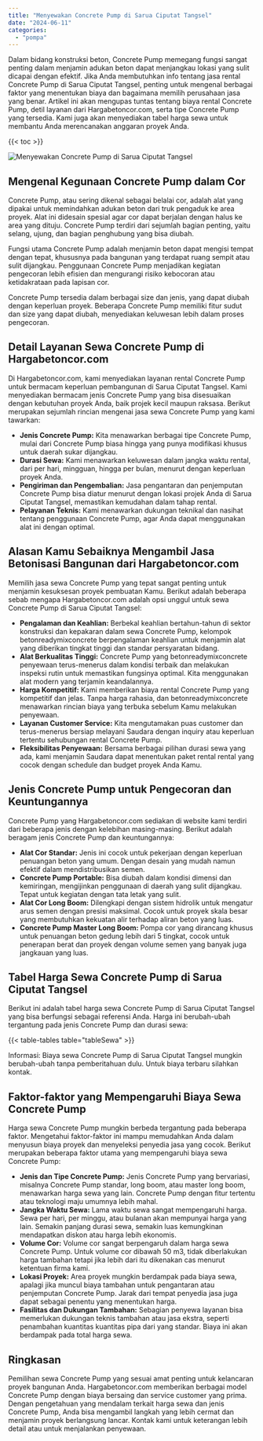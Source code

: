 ```yaml
---
title: "Menyewakan Concrete Pump di Sarua Ciputat Tangsel"
date: "2024-06-11"
categories: 
  - "pompa"
---
```




Dalam bidang konstruksi beton, Concrete Pump memegang fungsi sangat penting dalam menjamin adukan beton dapat menjangkau lokasi yang sulit dicapai dengan efektif. Jika Anda membutuhkan info tentang jasa rental Concrete Pump di Sarua Ciputat Tangsel, penting untuk mengenal berbagai faktor yang menentukan biaya dan bagaimana memilih perusahaan jasa yang benar. Artikel ini akan mengupas tuntas tentang biaya rental Concrete Pump, detil layanan dari Hargabetoncor.com, serta tipe Concrete Pump yang tersedia. Kami juga akan menyediakan tabel harga sewa untuk membantu Anda merencanakan anggaran proyek Anda.

{{< toc >}}

![Menyewakan Concrete Pump di Sarua Ciputat Tangsel](https://hargareadymixid.github.io/pompa/concrete-pump%20(29).png)

## Mengenal Kegunaan Concrete Pump dalam Cor

Concrete Pump, atau sering dikenal sebagai belalai cor, adalah alat yang dipakai untuk memindahkan adukan beton dari truk pengaduk ke area proyek. Alat ini didesain spesial agar cor dapat berjalan dengan halus ke area yang dituju. Concrete Pump terdiri dari sejumlah bagian penting, yaitu selang, ujung, dan bagian penghubung yang bisa diubah.

Fungsi utama Concrete Pump adalah menjamin beton dapat mengisi tempat dengan tepat, khususnya pada bangunan yang terdapat ruang sempit atau sulit dijangkau. Penggunaan Concrete Pump menjadikan kegiatan pengecoran lebih efisien dan mengurangi risiko kebocoran atau ketidakrataan pada lapisan cor.

Concrete Pump tersedia dalam berbagai size dan jenis, yang dapat diubah dengan keperluan proyek. Beberapa Concrete Pump memiliki fitur sudut dan size yang dapat diubah, menyediakan keluwesan lebih dalam proses pengecoran.

## Detail Layanan Sewa Concrete Pump di Hargabetoncor.com

Di Hargabetoncor.com, kami menyediakan layanan rental Concrete Pump untuk bermacam keperluan pembangunan di Sarua Ciputat Tangsel. Kami menyediakan bermacam jenis Concrete Pump yang bisa disesuaikan dengan kebutuhan proyek Anda, baik projek kecil maupun raksasa. Berikut merupakan sejumlah rincian mengenai jasa sewa Concrete Pump yang kami tawarkan:

- **Jenis Concrete Pump:** Kita menawarkan berbagai tipe Concrete Pump, mulai dari Concrete Pump biasa hingga yang punya modifikasi khusus untuk daerah sukar dijangkau.
- **Durasi Sewa:** Kami menawarkan keluwesan dalam jangka waktu rental, dari per hari, mingguan, hingga per bulan, menurut dengan keperluan proyek Anda.
- **Pengiriman dan Pengembalian:** Jasa pengantaran dan penjemputan Concrete Pump bisa diatur menurut dengan lokasi projek Anda di Sarua Ciputat Tangsel, memastikan kemudahan dalam tahap rental.
- **Pelayanan Teknis:** Kami menawarkan dukungan teknikal dan nasihat tentang penggunaan Concrete Pump, agar Anda dapat menggunakan alat ini dengan optimal.

## Alasan Kamu Sebaiknya Mengambil Jasa Betonisasi Bangunan dari Hargabetoncor.com

Memilih jasa sewa Concrete Pump yang tepat sangat penting untuk menjamin kesuksesan proyek pembuatan Kamu. Berikut adalah beberapa sebab mengapa Hargabetoncor.com adalah opsi unggul untuk sewa Concrete Pump di Sarua Ciputat Tangsel:

- **Pengalaman dan Keahlian:** Berbekal keahlian bertahun-tahun di sektor konstruksi dan kepakaran dalam sewa Concrete Pump, kelompok betonreadymixconcrete berpengalaman keahlian untuk menjamin alat yang diberikan tingkat tinggi dan standar persyaratan bidang.
- **Alat Berkualitas Tinggi:** Concrete Pump yang betonreadymixconcrete penyewaan terus-menerus dalam kondisi terbaik dan melakukan inspeksi rutin untuk memastikan fungsinya optimal. Kita menggunakan alat modern yang terjamin keandalannya.
- **Harga Kompetitif:** Kami memberikan biaya rental Concrete Pump yang kompetitif dan jelas. Tanpa harga rahasia, dan betonreadymixconcrete menawarkan rincian biaya yang terbuka sebelum Kamu melakukan penyewaan.
- **Layanan Customer Service:** Kita mengutamakan puas customer dan terus-menerus bersiap melayani Saudara dengan inquiry atau keperluan tertentu sehubungan rental Concrete Pump.
- **Fleksibilitas Penyewaan:** Bersama berbagai pilihan durasi sewa yang ada, kami menjamin Saudara dapat menentukan paket rental rental yang cocok dengan schedule dan budget proyek Anda Kamu.

## Jenis Concrete Pump untuk Pengecoran dan Keuntungannya

Concrete Pump yang Hargabetoncor.com sediakan di website kami terdiri dari beberapa jenis dengan kelebihan masing-masing. Berikut adalah beragam jenis Concrete Pump dan keuntungannya:

- **Alat Cor Standar:** Jenis ini cocok untuk pekerjaan dengan keperluan penuangan beton yang umum. Dengan desain yang mudah namun efektif dalam mendistribusikan semen.
- **Concrete Pump Portable:** Bisa diubah dalam kondisi dimensi dan kemiringan, mengijinkan penggunaan di daerah yang sulit dijangkau. Tepat untuk kegiatan dengan tata letak yang sulit.
- **Alat Cor Long Boom:** Dilengkapi dengan sistem hidrolik untuk mengatur arus semen dengan presisi maksimal. Cocok untuk proyek skala besar yang membutuhkan kekuatan alir terhadap aliran beton yang luas.
- **Concrete Pump Master Long Boom:** Pompa cor yang dirancang khusus untuk penuangan beton gedung lebih dari 5 tingkat, cocok untuk penerapan berat dan proyek dengan volume semen yang banyak juga jangkauan yang luas.

## Tabel Harga Sewa Concrete Pump di Sarua Ciputat Tangsel

Berikut ini adalah tabel harga sewa Concrete Pump di Sarua Ciputat Tangsel yang bisa berfungsi sebagai referensi Anda. Harga ini berubah-ubah tergantung pada jenis Concrete Pump dan durasi sewa:

{{< table-tables table="tableSewa" >}}

Informasi: Biaya sewa Concrete Pump di Sarua Ciputat Tangsel mungkin berubah-ubah tanpa pemberitahuan dulu. Untuk biaya terbaru silahkan kontak.

## Faktor-faktor yang Mempengaruhi Biaya Sewa Concrete Pump

Harga sewa Concrete Pump mungkin berbeda tergantung pada beberapa faktor. Mengetahui faktor-faktor ini mampu memudahkan Anda dalam menyusun biaya proyek dan menyeleksi penyedia jasa yang cocok. Berikut merupakan beberapa faktor utama yang mempengaruhi biaya sewa Concrete Pump:

- **Jenis dan Tipe Concrete Pump:** Jenis Concrete Pump yang bervariasi, misalnya Concrete Pump standar, long boom, atau master long boom, menawarkan harga sewa yang lain. Concrete Pump dengan fitur tertentu atau teknologi maju umumnya lebih mahal.
- **Jangka Waktu Sewa:** Lama waktu sewa sangat mempengaruhi harga. Sewa per hari, per minggu, atau bulanan akan mempunyai harga yang lain. Semakin panjang durasi sewa, semakin luas kemungkinan mendapatkan diskon atau harga lebih ekonomis.
- **Volume Cor:** Volume cor sangat berpengaruh dalam harga sewa Concrete Pump. Untuk volume cor dibawah 50 m3, tidak diberlakukan harga tambahan tetapi jika lebih dari itu dikenakan cas menurut ketentuan firma kami.
- **Lokasi Proyek:** Area proyek mungkin berdampak pada biaya sewa, apalagi jika muncul biaya tambahan untuk pengantaran atau penjemputan Concrete Pump. Jarak dari tempat penyedia jasa juga dapat sebagai penentu yang menentukan harga.
- **Fasilitas dan Dukungan Tambahan:** Sebagian penyewa layanan bisa memerlukan dukungan teknis tambahan atau jasa ekstra, seperti penambahan kuantitas kuantitas pipa dari yang standar. Biaya ini akan berdampak pada total harga sewa.

## Ringkasan

Pemilihan sewa Concrete Pump yang sesuai amat penting untuk kelancaran proyek bangunan Anda. Hargabetoncor.com memberikan berbagai model Concrete Pump dengan biaya bersaing dan service customer yang prima. Dengan pengetahuan yang mendalam terkait harga sewa dan jenis Concrete Pump, Anda bisa mengambil langkah yang lebih cermat dan menjamin proyek berlangsung lancar. Kontak kami untuk keterangan lebih detail atau untuk menjalankan penyewaan.
